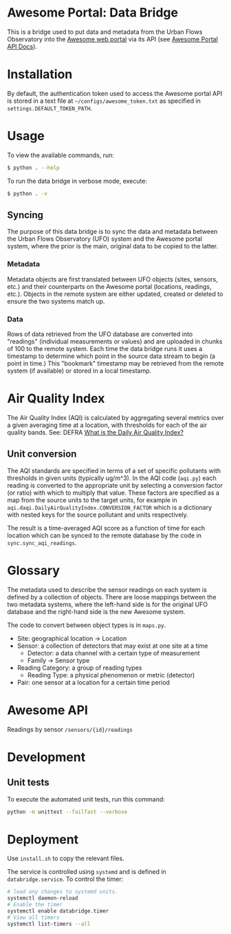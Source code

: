 # Awesome Portal: Data Bridge

This is a bridge used to put data and metadata from the Urban Flows Observatory into the [Awesome web portal](http://ufportal.shef.ac.uk/) via its API (see [Awesome Portal API Docs](https://ufapidocs.clients.builtonawesomeness.co.uk/)).

# Installation

By default, the authentication token used to access the Awesome portal API is stored in a text file at `~/configs/awesome_token.txt` as specified in `settings.DEFAULT_TOKEN_PATH`.

# Usage

To view the available commands, run:

```bash
$ python . --help
```

To run the data bridge in verbose mode, execute:

```bash
$ python . -v
```

## Syncing

The purpose of this data bridge is to sync the data and metadata between the Urban Flows Observatory (UFO) system and the Awesome portal system, where the prior is the main, original data to be copied to the latter.

### Metadata

Metadata objects are first translated between UFO objects (sites, sensors, etc.) and their counterparts on the Awesome portal (locations, readings, etc.). Objects in the remote system are either updated, created or deleted to ensure the two systems match up.

### Data

Rows of data retrieved from the UFO database are converted into "readings" (individual measurements or values) and are uploaded in chunks of 100 to the remote system. Each time the data bridge runs it uses a timestamp to determine which point in the source data stream to begin (a point in time.) This "bookmark" timestamp may be retrieved from the remote system (if available) or stored in a local timestamp.

# Air Quality Index

The Air Quality Index (AQI) is calculated by aggregating several metrics over a given averaging time at a location, with thresholds for each of the air quality bands. See: DEFRA [What is the Daily Air Quality Index?](https://uk-air.defra.gov.uk/air-pollution/daqi?view=more-info)

## Unit conversion

The AQI standards are specified in terms of a set of specific pollutants with thresholds in given units (typically ug/m^3). In the AQI code (`aqi.py`) each reading is converted to the appropriate unit by selecting a conversion factor (or ratio) with which to multiply that value. These factors are specified as a map from the source units to the target units, for example in `aqi.daqi.DailyAirQualityIndex.CONVERSION_FACTOR` which is a dictionary with nested keys for the source pollutant and units respectively.

The result is a time-averaged AQI score as a function of time for each location which can be synced to the remote database by the code in `sync.sync_aqi_readings`.

# Glossary

The metadata used to describe the sensor readings on each system is defined by a collection of objects. There are loose mappings between the two metadata systems, where the left-hand side is for the original UFO database and the right-hand side is the new Awesome system.

The code to convert between object types is in `maps.py`.

* Site: geographical location -> Location
* Sensor: a collection of detectors that may exist at one site at a time
  * Detector: a data channel with a certain type of measurement
  * Family -> Sensor type
* Reading Category: a group of reading types
  * Reading Type: a physical phenomenon or metric (detector)
* Pair: one sensor at a location for a certain time period

# Awesome API

Readings by sensor `/sensors/{id}/readings`

# Development

## Unit tests

To execute the automated unit tests, run this command:

```bash
python -m unittest --failfast --verbose
```

# Deployment

Use `install.sh` to copy the relevant files.

The service is controlled using `systemd` and is defined in `databridge.service`. To control the timer:

```bash
# load any changes to systemd units. 
systemctl daemon-reload
# Enable the timer
systemctl enable databridge.timer
# View all timers
systemctl list-timers --all
```